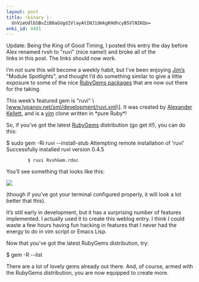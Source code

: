 ```yaml
---
layout: post
title: !binary |-
  UnVieUdlbSBvZiB0aGUgd2VlayAtIHJ1dmkgKHdhcyBSVlNIKQo=
enki_id: 4491
---
```


Update: Being the King of Good Timing, I posted this entry the day
before  
Alex renamed rvsh to "ruvi&quot; (nice name!) and broke all of the  
links in this post. The links should now work.

<p>
I’m not sure this will become a weekly habit, but I’ve been  
enjoying <a href="http://onestepback.org">Jim’s</a> "Module  
Spotlights&quot;, and thought I’d do something similar to give a  
little exposure to some of the nice <a
href="http://rubyforge.org/projects/rubygems">RubyGems packages</a>
that  
are now out there for the taking.

</p>
<p>
This week’s featured gem is "ruvi&quot; \[<a
href="http://www.lypanov.net/xml/development/ruvi.xml">www.lypanov.net/xml/development/ruvi.xml</a>\].  
It was created by <a href="http://www.lypanov.net">Alexander
Kellett</a>,  
and is a <a href="http://vim.sf.net">vim</a> clone written in *pure
Ruby*!

</p>
<p>
So, if you’ve got the latest <a
href="http://rubyforge.org/frs/?group_id=126">RubyGems</a> distribution
(go  
get it!), you can do this:

</p>
            $ sudo gem -Ri ruvi --install-stub
            Attempting remote installation of 'ruvi'
            Successfully installed ruvi version 0.4.5

            $ ruvi RvshGem.rdoc

<p>
You’ll see something that looks like this:

</p>
<p>
<img src="http://chadfowler.com/images/rvsh.jpg">

</p>
<p>
(though if you’ve got your terminal configured properly, it will look  
a lot better that this).

</p>
<p>
It’s still early in development, but it has a surprising number of  
features implemented. I actually used it to create this weblog entry.
I  
think I could waste a few hours having fun hacking in features that I
never  
had the energy to do in vim script or Emacs Lisp.

</p>
<p>
Now that you’ve got the latest RubyGems distribution, try:

</p>
          $ gem -R --list

<p>
There are a lot of lovely gems already out there. And, of course,
armed  
with the RubyGems distribution, you are now equipped to create more.

</p>
